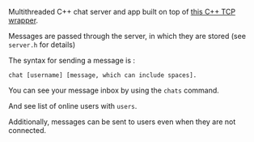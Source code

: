 Multithreaded C++ chat server and app built on top of [this C++ TCP wrapper](https://github.com/plasma-umass/simplesocket).

Messages are passed through the server, in which they are stored (see ```server.h``` for details)

The syntax for sending a message is :
```
chat [username] [message, which can include spaces].
```
You can see your message inbox by using the ```chats``` command.

And see list of online users with ```users```.

Additionally, messages can be sent to users even when they are not connected. 
